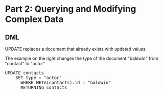 # Part 2: Querying and Modifying Complex Data

## DML

UPDATE replaces a document that already exists with updated values

The example on the right changes the type of the document "baldwin" from 
"contact" to "actor"

<pre id="example">
UPDATE contacts 
    SET type = "actor" 
      WHERE META(contacts).id = "baldwin"
      RETURNING contacts
</pre>
